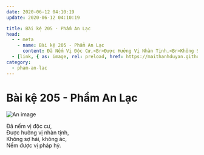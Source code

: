 ```yaml
---
date: 2020-06-12 04:10:19
update: 2020-06-12 04:10:19

title: Bài kệ 205 - Phẩm An Lạc
head:
  - - meta
    - name: Bài kệ 205 - Phẩm An Lạc
      content: Ðã Nếm Vị Độc Cư,<Br>Ðược Hưởng Vị Nhàn Tịnh,<Br>Không Sợ Hải, Không Ác,<Br>Nếm Được Vị Pháp Hỷ.<Br>
  - [link, { as: image, rel: preload, href: https://maithanhduyan.github.io/kinh-phap-cu/img/pham-an-lac/pham-an-lac-205.jpg }]
category:
  - pham-an-lac
---
```


# Bài kệ 205 - Phẩm An Lạc

![An image](/img/pham-an-lac/pham-an-lac-205.jpg)

Ðã nếm vị độc cư,<br>Ðược hưởng vị nhàn tịnh,<br>Không sợ hải, không ác,<br>Nếm được vị pháp hỷ.<br>

